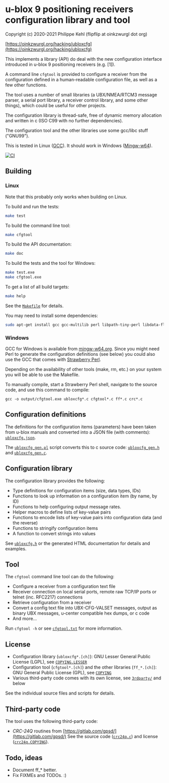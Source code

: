 # u-blox 9 positioning receivers configuration library and tool

Copyright (c) 2020-2021 Philippe Kehl (flipflip at oinkzwurgl dot org)

[https://oinkzwurgl.org/hacking/ubloxcfg](https://oinkzwurgl.org/hacking/ubloxcfg)

This implements a library (API) do deal with the new configuration interface introduced in u-blox 9 positioning
receivers (e.g. [1]).

A command line `cfgtool` is provided to configure a receiver from the configuration defined in a human-readable
configuration file, as well as a few other functions.

The tool uses a number of small libraries (a UBX/NMEA/RTCM3 message parser, a serial port library, a receiver control
library, and some other things), which could be useful for other projects.

The configuration library is thread-safe, free of dynamic memory allocation and written in c (ISO C99 with no further
dependencies).

The configuration tool and the other libraries use some gcc/libc stuff ("GNU99").

This is tested in Linux ([GCC](https://gcc.gnu.org/)). It should work in Windows ([Mingw-w64](http://mingw-w64.org)).

[![CI](/../../workflows/CI/badge.svg?branch=master)](/../../actions)

## Building

### Linux

Note that this probably only works when building on Linux.

To build and run the tests:

```sh
make test
```

To build the command line tool:

```sh
make cfgtool
```

To build the API documentation:

```sh
make doc
```

To build the tests and the tool for Windows:

```sh
make test.exe
make cfgtool.exe
```

To get a list of all build targets:

```sh
make help
```

See the [`Makefile`](./Makefile) for details.

You may need to install some dependencies:

```sh
sudo apt-get install gcc gcc-multilib perl libpath-tiny-perl libdata-float-perl mingw-w64 doxygen
```

### Windows

GCC for Windows is available from [mingw-w64.org](http://mingw-w64.org/doku.php).
Since you might need Perl to generate the configuration definitions (see below) you could also use the
GCC that comes with [Strawberry Perl](http://strawberryperl.com/).

Depending on the availability of other tools (make, rm, etc.) on your system you will be able to use the Makefile.

To manually compile, start a Strawberry Perl shell, navigate to the source code, and use this command to compile:

```
gcc -o output/cfgtool.exe ubloxcfg*.c cfgtool*.c ff*.c crc*.c
```

## Configuration definitions

The definitions for the configuration items (parameters) have been taken from u-blox manuals and converted into a JSON
file (with comments): [`ubloxcfg.json`](./ubloxcfg.json).

The [`ubloxcfg_gen.pl`](./ubloxcfg_gen.pl) script converts this to c source code: [`ubloxcfg_gen.h`](./ubloxcfg_gen.h)
and [`ubloxcfg_gen.c`](./ubloxcfg_gen.c).

## Configuration library

The configuration library provides the following:

* Type definitions for configuration items (size, data types, IDs)
* Functions to look up information on a configuration item (by name, by ID)
* Functions to help configuring output message rates.
* Helper macros to define lists of key-value pairs
* Functions to encode lists of key-value pairs into configuration data (and the reverse)
* Functions to stringify configuration items
* A function to convert strings into values

See [`ubloxcfg.h`](./ubloxcfg.h) or the generated HTML documentation for details and examples.

## Tool

The `cfgtool` command line tool can do the following:

* Configure a receiver from a configuration text file
* Receiver connection on local serial ports, remote raw TCP/IP ports or telnet (inc. RFC2217) connections
* Retrieve configuration from a receiver
* Convert a config text file into UBX-CFG-VALSET messages, output as binary UBX messages, u-center compatible hex
  dumps, or c code
* And more...

Run `cfgtool -h` or see [`cfgtool.txt`](./cfgtool.txt) for more information.

## License

* Configuration library (`ubloxcfg*.[ch]`): GNU Lesser General Public License (LGPL), see [`COPYING.LESSER`](./COPYING.LESSER)
* Configuration tool (`cfgtool*.[ch]`) and the other libraries (`ff_*.[ch]`): GNU General Public License (GPL), see [`COPYING`](./COPYING)
* Various third-party code comes with its own license, see [`3rdparty/`](./3rdparty) and below

See the individual source files and scripts for details.

## Third-party code

The tool uses the following third-party code:

* _CRC-24Q_ routines from [https://gitlab.com/gpsd/](https://gitlab.com/gpsd/)
  See the source code ([`crc24q.c`](./crc24q.c)) and license ([`crc24q.COPYING`](./crc24q.COPYING)).

## Todo, ideas

* Document ff_* better.
* Fix FIXMEs and TODOs. :)

